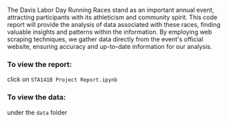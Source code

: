 The Davis Labor Day Running Races stand as an important annual event, attracting participants with its athleticism and community spirit. This code report will provide the analysis of data associated with these races, finding valuable insights and patterns within the information. By employing web scraping techniques, we gather data directly from the event's official website, ensuring accuracy and up-to-date information for our analysis.
### To view the report:
click on `STA141B Project Report.ipynb`
### To view the data:
under the `data` folder
